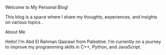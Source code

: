 Welcome to My Personal Blog!

This blog is a space where I share my thoughts, experiences, and insights on various topics .


About Me

Hello! I'm Abd El Rahman Qasrawi from Palestine.
I'm currently on a journey to improve my programming skills in C++, Python, and JavaScript. 
